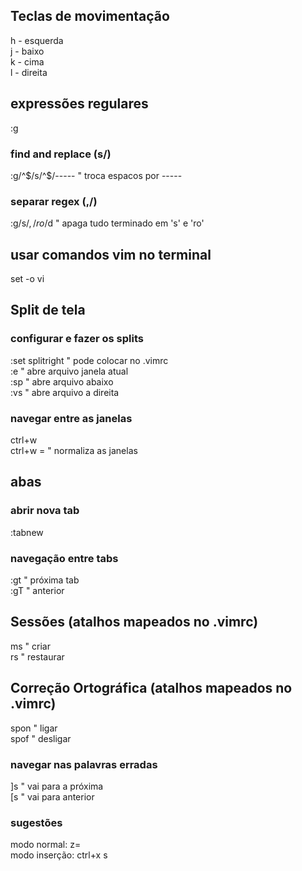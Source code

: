 ## Teclas de movimentação
h - esquerda  
j - baixo  
k - cima  
l - direita

## expressões regulares
:g  

### find and replace (s/)
:g/^$/s/^$/-----           " troca espacos por -----

### separar regex (,/)
:g/s$/,/ro$/d              " apaga tudo terminado em 's' e 'ro'

## usar comandos vim no terminal
set -o vi

## Split de tela

### configurar e fazer os splits
:set splitright      " pode colocar no .vimrc  
:e <arquivo>         " abre arquivo janela atual  
:sp <arquivo>        " abre arquivo abaixo  
:vs <arquivo>        " abre arquivo a direita  

### navegar entre as janelas
ctrl+w <tecla movimentacao>  
ctrl+w =             " normaliza as janelas

## abas

### abrir nova tab
:tabnew <arquivo>

### navegação entre tabs
:gt                  " próxima tab  
:gT                  " anterior

## Sessões (atalhos mapeados no .vimrc)
ms                   " criar  
rs                   " restaurar

## Correção Ortográfica (atalhos mapeados no .vimrc)
spon                 " ligar  
spof                 " desligar

### navegar nas palavras erradas
]s                   " vai para a próxima  
[s                   " vai para anterior

### sugestões
modo normal: z=  
modo inserção: ctrl+x s

